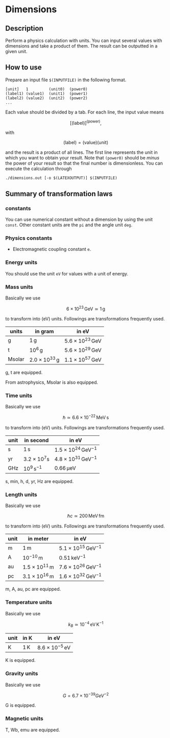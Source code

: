 
# Dimensions

## Description

Perform a physics calculation with units.
You can input several values with dimensions and take a product of them.
The result can be outputted in a given unit.

## How to use

Prepare an input file `$(INPUTFILE)` in the following format.

```
[unit]   1         (unit0)  (power0)
(label1) (value1)  (unit1)  (power1)
(label2) (value2)  (unit2)  (power2)
...
```

Each value should be divided by a tab.
For each line, the input value means

$$
\left[ \text{(label)} \right]^{\text{(power)}},
$$

with

$$
\text{(label)} = \text{(value)} \text{(unit)}
$$

and the result is a product of all lines.
The first line represents the unit in which you want to obtain your result.
Note that `(power0)` should be *minus* the power of your result so that the final number is dimensionless.
You can execute the calculation through

```
./dimensions.out [-o $(LATEXOUTPUT)] $(INPUTFILE)
```

## Summary of transformation laws

### constants

You can use numerical constant without a dimension by using the unit `const`.
Other constant units are the `pi` and the angle unit `deg`.

### Physics constants

- Electromagnetic coupling constant `e`.

### Energy units

You should use the unit `eV` for values with a unit of energy.

### Mass units

Basically we use

$$
6\times 10^{23} \,\mathrm{GeV} \simeq 1\,\mathrm{g}
$$

to transform into (eV) units. Followings are transformations frequently used.

| units | in gram | in eV |
|---|---|---|
| g | $1\,\mathrm{g}$ | $5.6\times 10^{23}\,\mathrm{GeV}$  |
| t | $10^6\,\mathrm{g}$ | $5.6\times 10^{29}\,\mathrm{GeV}$ |
| Msolar | $2.0 \times 10^{33}\,\mathrm{g}$ | $1.1 \times 10^{57}\,\mathrm{GeV}$ |

g, t are equipped.

From astrophysics, Msolar is also equipped.

### Time units

Basically we use

``` math
\hbar \simeq 6.6 \times 10^{-22} \,\mathrm{MeV}\,\mathrm{s}
```

to transform into (eV) units.
Followings are transformations frequently used.

| unit  |  in second  | in eV |
|--|--|--|
| s | $1\,\mathrm{s}$ | $1.5\times 10^{24}\,\mathrm{GeV}^{-1}$ |
| yr | $3.2\times 10^7 \mathrm{s}$ | $4.8\times 10^{31}\,\mathrm{GeV}^{-1}$ |
| GHz | $10^9\,\mathrm{s}^{-1}$ | $0.66\,\mathrm{\mu eV}$ |

s, min, h, d, yr, Hz are equipped.

### Length units

Basically we use

``` math
\hbar c \simeq 200\,\mathrm{MeV}\,\mathrm{fm}
```
to transform into (eV) units.
Followings are transformations frequently used.

| unit | in meter | in eV |
|--|---|--|
| m | $1\,\mathrm{m}$ | $5.1\times 10^{15}\,\mathrm{GeV}^{-1}$ |
| A | $10^{-10}\,\mathrm{m}$ | $0.51\,\mathrm{keV}^{-1}$ |
| au | $1.5\times 10^{11}\,\mathrm{m}$ | $7.6\times 10^{26}\,\mathrm{GeV}^{-1}$ |
| pc | $3.1\times 10^{16}\,\mathrm{m}$ | $1.6\times 10^{32}\,\mathrm{GeV}^{-1}$ |

m, A, au, pc are equipped.

### Temperature units

Basically we use

$$
k_B \simeq 10^{-4}\,\mathrm{eV}\,\mathrm{K}^{-1}
$$

| unit | in $\mathrm{K}$ | in eV |
|--|---|--|
| K | $1\,\mathrm{K}$ | $8.6\times 10^{-5}\,\mathrm{eV}$ |

K is equipped.

### Gravity units

Basically we use

$$
G = 6.7 \times 10^{-39} GeV^{-2}
$$

G is equipped.

### Magnetic units

T, Wb, emu are equipped.
